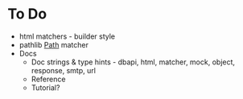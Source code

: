 # To Do
* html matchers - builder style
* pathlib [Path](https://docs.python.org/3/library/pathlib.html#pathlib.Path) matcher  
* Docs
    * Doc strings & type hints - dbapi, html, matcher, mock, object, response, smtp, url
    * Reference
    * Tutorial?
